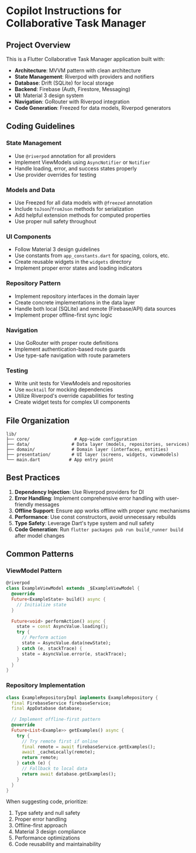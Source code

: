 # Copilot Instructions for Collaborative Task Manager

<!-- Use this file to provide workspace-specific custom instructions to Copilot. For more details, visit https://code.visualstudio.com/docs/copilot/copilot-customization#_use-a-githubcopilotinstructionsmd-file -->

## Project Overview

This is a Flutter Collaborative Task Manager application built with:

- **Architecture**: MVVM pattern with clean architecture
- **State Management**: Riverpod with providers and notifiers
- **Database**: Drift (SQLite) for local storage
- **Backend**: Firebase (Auth, Firestore, Messaging)
- **UI**: Material 3 design system
- **Navigation**: GoRouter with Riverpod integration
- **Code Generation**: Freezed for data models, Riverpod generators

## Coding Guidelines

### State Management
- Use `@riverpod` annotation for all providers
- Implement ViewModels using `AsyncNotifier` or `Notifier`
- Handle loading, error, and success states properly
- Use provider overrides for testing

### Models and Data
- Use Freezed for all data models with `@freezed` annotation
- Include `toJson`/`fromJson` methods for serialization
- Add helpful extension methods for computed properties
- Use proper null safety throughout

### UI Components
- Follow Material 3 design guidelines
- Use constants from `app_constants.dart` for spacing, colors, etc.
- Create reusable widgets in the `widgets` directory
- Implement proper error states and loading indicators

### Repository Pattern
- Implement repository interfaces in the domain layer
- Create concrete implementations in the data layer
- Handle both local (SQLite) and remote (Firebase/API) data sources
- Implement proper offline-first sync logic

### Navigation
- Use GoRouter with proper route definitions
- Implement authentication-based route guards
- Use type-safe navigation with route parameters

### Testing
- Write unit tests for ViewModels and repositories
- Use `mocktail` for mocking dependencies
- Utilize Riverpod's override capabilities for testing
- Create widget tests for complex UI components

## File Organization

```
lib/
├── core/                 # App-wide configuration
├── data/                # Data layer (models, repositories, services)
├── domain/              # Domain layer (interfaces, entities)
├── presentation/        # UI layer (screens, widgets, viewmodels)
└── main.dart           # App entry point
```

## Best Practices

1. **Dependency Injection**: Use Riverpod providers for DI
2. **Error Handling**: Implement comprehensive error handling with user-friendly messages
3. **Offline Support**: Ensure app works offline with proper sync mechanisms
4. **Performance**: Use const constructors, avoid unnecessary rebuilds
5. **Type Safety**: Leverage Dart's type system and null safety
6. **Code Generation**: Run `flutter packages pub run build_runner build` after model changes

## Common Patterns

### ViewModel Pattern
```dart
@riverpod
class ExampleViewModel extends _$ExampleViewModel {
  @override
  Future<ExampleState> build() async {
    // Initialize state
  }
  
  Future<void> performAction() async {
    state = const AsyncValue.loading();
    try {
      // Perform action
      state = AsyncValue.data(newState);
    } catch (e, stackTrace) {
      state = AsyncValue.error(e, stackTrace);
    }
  }
}
```

### Repository Implementation
```dart
class ExampleRepositoryImpl implements ExampleRepository {
  final FirebaseService firebaseService;
  final AppDatabase database;
  
  // Implement offline-first pattern
  @override
  Future<List<Example>> getExamples() async {
    try {
      // Try remote first if online
      final remote = await firebaseService.getExamples();
      await _cacheLocally(remote);
      return remote;
    } catch (e) {
      // Fallback to local data
      return await database.getExamples();
    }
  }
}
```

When suggesting code, prioritize:
1. Type safety and null safety
2. Proper error handling
3. Offline-first approach
4. Material 3 design compliance
5. Performance optimizations
6. Code reusability and maintainability
